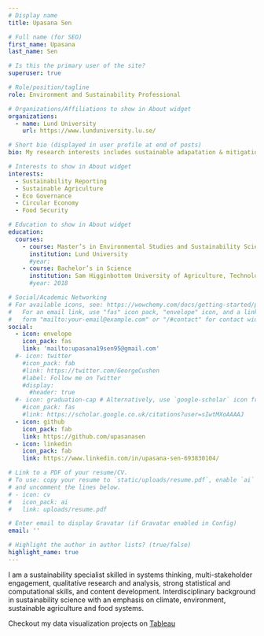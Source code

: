 ```yaml
---
# Display name
title: Upasana Sen

# Full name (for SEO)
first_name: Upasana 
last_name: Sen

# Is this the primary user of the site?
superuser: true

# Role/position/tagline
role: Environment and Sustainability Professional 

# Organizations/Affiliations to show in About widget
organizations:
  - name: Lund University
    url: https://www.lunduniversity.lu.se/

# Short bio (displayed in user profile at end of posts)
bio: My research interests includes sustainable adapatation & mitigation stategies, and social sustainability.

# Interests to show in About widget
interests:
  - Sustainability Reporting
  - Sustainable Agriculture
  - Eco Governance
  - Circular Economy 
  - Food Security

# Education to show in About widget
education:
  courses:
    - course: Master’s in Environmental Studies and Sustainability Science
      institution: Lund University
      #year: 
    - course: Bachelor’s in Science 
      institution: Sam Higginbottom University of Agriculture, Technology And Science (SHUATS)
      #year: 2018

# Social/Academic Networking
# For available icons, see: https://wowchemy.com/docs/getting-started/page-builder/#icons
#   For an email link, use "fas" icon pack, "envelope" icon, and a link in the
#   form "mailto:your-email@example.com" or "/#contact" for contact widget.
social:
  - icon: envelope
    icon_pack: fas
    link: 'mailto:upasana19sen95@gmail.com'
  #- icon: twitter
    #icon_pack: fab
    #link: https://twitter.com/GeorgeCushen
    #label: Follow me on Twitter
    #display:
      #header: true
  #- icon: graduation-cap # Alternatively, use `google-scholar` icon from `ai` icon pack
    #icon_pack: fas
    #link: https://scholar.google.co.uk/citations?user=sIwtMXoAAAAJ
  - icon: github
    icon_pack: fab
    link: https://github.com/upasanasen 
  - icon: linkedin
    icon_pack: fab
    link: https://www.linkedin.com/in/upasana-sen-693830104/

# Link to a PDF of your resume/CV.
# To use: copy your resume to `static/uploads/resume.pdf`, enable `ai` icons in `params.yaml`,
# and uncomment the lines below.
# - icon: cv
#   icon_pack: ai
#   link: uploads/resume.pdf

# Enter email to display Gravatar (if Gravatar enabled in Config)
email: ''

# Highlight the author in author lists? (true/false)
highlight_name: true
---
```


I am a sustainability specialist skilled in systems thinking, multi-stakeholder engagement, qualitative research and analysis, strong statistical and computational skills, and content development. Interdisciplinary background in sustainability science with an emphasis on climate, environment, sustainable agriculture and food systems.

Checkout my data visualization projects on [Tableau](https://public.tableau.com/app/profile/upasana.sen)
